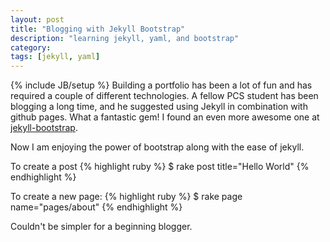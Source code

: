 ```yaml
---
layout: post
title: "Blogging with Jekyll Bootstrap"
description: "learning jekyll, yaml, and bootstrap"
category:
tags: [jekyll, yaml]
---
```

{% include JB/setup %}
Building a portfolio has been a lot of fun and has required a couple of
different technologies. A fellow PCS student has been blogging a long time,
and he suggested using Jekyll in combination with github pages. What a
fantastic gem! I found an even more awesome one at [jekyll-bootstrap](http://jekyllbootstrap.com/).

Now I am enjoying the power of bootstrap along with the ease of jekyll.

To create a post
{% highlight ruby %}
$ rake post title="Hello World"
{% endhighlight %}

To create a new page:
{% highlight ruby %}
$ rake page name="pages/about"
{% endhighlight %}

Couldn't be simpler for a beginning blogger.